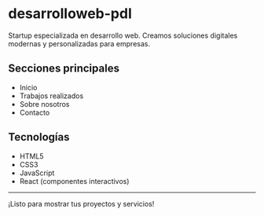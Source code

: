 # desarrolloweb-pdl

Startup especializada en desarrollo web. Creamos soluciones digitales modernas y personalizadas para empresas.

## Secciones principales
- Inicio
- Trabajos realizados
- Sobre nosotros
- Contacto

## Tecnologías
- HTML5
- CSS3
- JavaScript
- React (componentes interactivos)

---

¡Listo para mostrar tus proyectos y servicios!
